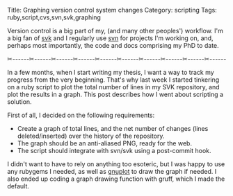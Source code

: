 Title: Graphing version control system changes
Category: scripting
Tags: ruby,script,cvs,svn,svk,graphing


Version control is a big part of my, (and many other peoples') workflow. I'm a big fan of [svk](http://svk.bestpractical.com/) and I regularly use [svn](http://svn.tigris.org) for projects I'm working on, and, perhaps most importantly, the code and docs comprising my PhD to date.

✂------✂------✂------✂------✂------✂------✂------✂------✂------✂------

In a few months, when I start writing my thesis, I want a way to track my progress from the very beginning. That's why last week I started tinkering on a ruby script to plot the total number of lines in my SVK repository, and plot the results in a graph. This post describes how I went about scripting a solution.

First of all, I decided on the following requirements:
* Create a graph of total lines, and the net number of changes (lines deleted/inserted) over the history of the repository. 
* The graph should be an anti-aliased PNG, ready for the web. 
* The script should integrate with svn/svk using a post-commit hook.

I didn't want to have to rely on anything too esoteric, but I was happy to use any rubygems I needed, as well as [gnuplot](http://www.gnuplot.info/) to draw the graph if needed. 
I also ended up coding a graph drawing function with gruff, which I made the default.

